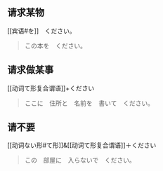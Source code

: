 ## 请求某物

[[宾语#を]]　ください。

> この本を　ください。

## 请求做某事

[[动词て形复合谓语]]+ください

> ここに　住所と　名前を　書いて　ください。

## 请不要

[[动词ない形#て形]]&[[动词て形复合谓语]]＋ください

> この　部屋に　入らないで　ください。
